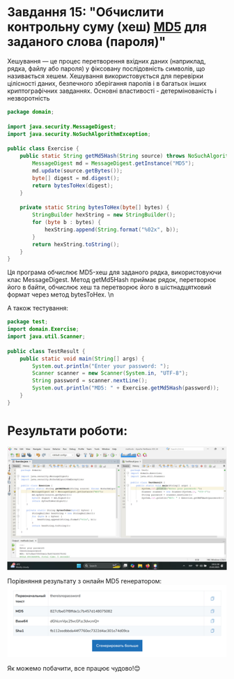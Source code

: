 # Завдання 15: "Обчислити контрольну суму (хеш) [MD5](https://uk.wikipedia.org/wiki/MD5) для заданого слова (пароля)"
Хешування — це процес перетворення вхідних даних (наприклад, рядка, файлу або пароля) у фіксовану послідовність символів, що називається хешем. Хешування використовується для перевірки цілісності даних, безпечного зберігання паролів і в багатьох інших криптографічних завданнях.
Основні властивості - детермінованість і незворотність

``` java
package domain;

import java.security.MessageDigest;
import java.security.NoSuchAlgorithmException;

public class Exercise {
    public static String getMd5Hash(String source) throws NoSuchAlgorithmException{
        MessageDigest md = MessageDigest.getInstance("MD5");
        md.update(source.getBytes());
        byte[] digest = md.digest();
        return bytesToHex(digest);
    }

    private static String bytesToHex(byte[] bytes) {
        StringBuilder hexString = new StringBuilder();
        for (byte b : bytes) {
            hexString.append(String.format("%02x", b));
        }
        return hexString.toString();
    }
}
```
Ця програма обчислює MD5-хеш для заданого рядка, використовуючи клас MessageDigest. Метод getMd5Hash приймає рядок, перетворює його в байти, обчислює хеш та перетворює його в шістнадцятковий формат через метод bytesToHex. 
\n

А також тестування:
``` java
package test;
import domain.Exercise;
import java.util.Scanner;

public class TestResult {
    public static void main(String[] args) {
        System.out.println("Enter your password: ");
        Scanner scanner = new Scanner(System.in, "UTF-8");
        String password = scanner.nextLine();
        System.out.println("MD5: " + Exercise.getMd5Hash(password));
    }
}
```

# Результати роботи:
![](https://github.com/ppc-ntu-khpi/methods-Adey4k/blob/master/images/result.jpg "Скрішот результатів")

Порівняння результату з онлайн MD5 генератором:
![](https://github.com/ppc-ntu-khpi/methods-Adey4k/blob/master/images/comparison.jpg "Онлайн генератор")

Як можемо побачити, все працює чудово!😊
